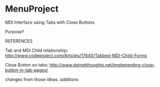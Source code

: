 # MenuProject
MDI Interface using Tabs with Close Buttons

Purpose?


REFERENCES

Tab and MDI Child relationship: http://www.codeproject.com/Articles/17640/Tabbed-MDI-Child-Forms

Close Button on tabs: http://www.dotnetthoughts.net/implementing-close-button-in-tab-pages/

changes from those ideas.
additions
